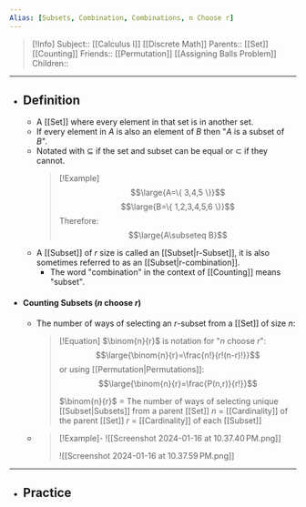 ```yaml
---
Alias: [Subsets, Combination, Combinations, n Choose r]
---
```

> [!Info]
> Subject:: [[Calculus I]] [[Discrete Math]]
> Parents:: [[Set]] [[Counting]]
> Friends:: [[Permutation]] [[Assigning Balls Problem]]
> Children:: 
---
- ## Definition
	- A [[Set]] where every element in that set is in another set.
	- If every element in $A$ is also an element of $B$ then "$A$ is a subset of $B$".
	- Notated with $\subseteq$ if the set and subset can be equal or $\subset$ if they cannot.
	  > [!Example]
	  > $$\large{A=\{ 3,4,5 \}}$$
	  > $$\large{B=\{ 1,2,3,4,5,6 \}}$$
	  > Therefore:
	  > $$\large{A\subseteq B}$$
	- A [[Subset]] of $r$ size is called an [[Subset|r-Subset]], it is also sometimes referred to as an [[Subset|r-combination]].
		- The word "combination" in the context of [[Counting]] means "subset".
- #### Counting Subsets ($n$ choose $r$)
	- The number of ways of selecting an $r$-subset from a [[Set]] of size $n$:
	  > [!Equation]
	  > $\binom{n}{r}$ is notation for "$n$ choose $r$":
	  > $$\large{\binom{n}{r}=\frac{n!}{r!(n-r)!}}$$
	  > or using [[Permutation|Permutations]]:
	  > $$\large{\binom{n}{r}=\frac{P(n,r)}{r!}}$$
	  > 
	  > $\binom{n}{r}$ = The number of ways of selecting unique [[Subset|Subsets]] from a parent [[Set]]
	  > $n$ = [[Cardinality]] of the parent [[Set]]
	  > $r$ = [[Cardinality]] of each [[Subset]]
	- > [!Example]-
	  > ![[Screenshot 2024-01-16 at 10.37.40 PM.png]]
	  > 
	  > ![[Screenshot 2024-01-16 at 10.37.59 PM.png]]
---
- ## Practice